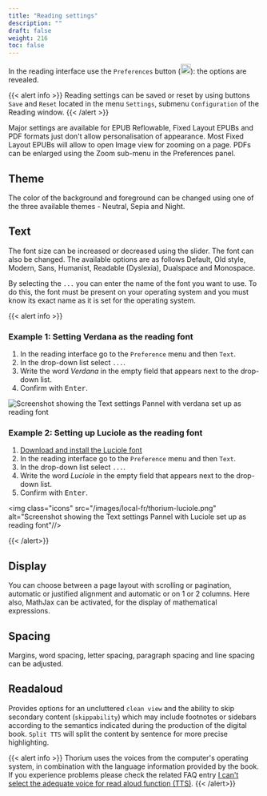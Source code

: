 ```yaml
---
title: "Reading settings"
description: ""
draft: false
weight: 216
toc: false
---
```


In the reading interface use the `Preferences` button (<img class="icons" src="/images/icons/font-size.svg" alt="" width="20px"/>): the options are revealed.

{{< alert info >}}
Reading settings can be saved or reset by using buttons `Save` and `Reset` located in the menu `Settings`, submenu `Configuration` of the Reading window.
{{< /alert >}}

Major settings are available for EPUB Reflowable, Fixed Layout EPUBs and PDF formats just don't allow personalisation of appearance. Most Fixed Layout EPUBs will allow to open Image view for zooming on a page. PDFs can be enlarged using the Zoom sub-menu in the Preferences panel.
## Theme

The color of the background and foreground can be changed using one of the three
available themes - Neutral, Sepia and Night.

## Text

The font size can be increased or decreased using the slider.
The font can also be changed. The available options are as follows
 Default, Old style, Modern, Sans, Humanist, Readable (Dyslexia),
 Dualspace and Monospace.

By selecting the `...` you can enter the name of the font you want to use.
To do this, the font must be present on your 
operating system and you must know its exact name as it is set for 
the operating system.

{{< alert info >}}



### Example 1: Setting Verdana as the reading font

1. In the reading interface go to the `Preference` menu and then `Text`.
2. In the drop-down list select `...`.
3. Write the word *Verdana* in the empty field that appears next to the drop-down list.
4. Confirm with <kbd>Enter</kbd>.

<img class="icons" src="/images/local-fr/thorium-verdana.png" alt="Screenshot showing the Text settings Pannel with verdana set up as reading font"/>




### Example 2: Setting up Luciole as the reading font

1. [Download and install the Luciole font](https://www.luciole-vision.com/Fichiers/Luciole-Regular.ttf)
2. In the reading interface go to the `Preference` menu and then `Text`.
3. In the drop-down list select `...`.
4. Write the word *Luciole* in the empty field that appears next to the drop-down list.
5. Confirm with <kbd>Enter</kbd>.



<img class="icons" src="/images/local-fr/thorium-luciole.png" alt="Screenshot showing the Text settings Pannel with Luciole set up as reading font"//>



{{< /alert>}}

## Display

You can choose between a page layout with scrolling or pagination,
automatic or justified alignment and automatic or
on 1 or 2 columns. Here also, MathJax can be activated, for the display of
mathematical expressions.

## Spacing

Margins, word spacing, letter spacing, paragraph spacing and line spacing
can be adjusted.

## Readaloud

Provides options for an uncluttered `clean view` and the ability to skip
secondary content (`skippability`) which may include 
footnotes or sidebars according to the semantics 
indicated during the production of the digital book.
`Split TTS` will split the content by sentence for more precise highlighting.

{{< alert info >}}
Thorium uses the voices from the computer's operating system, in combination with the language information provided by the book. If you experience problems please check the related FAQ entry [I can't select the adequate voice for read aloud function (TTS)](../400_ressources/430_faq#TTSvoices).
{{< /alert>}}